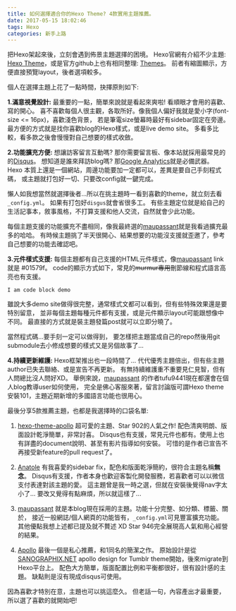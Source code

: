 ```yaml
---
title: 如何選擇適合你的Hexo Theme? 4款實用主題推薦。
date: 2017-05-15 18:02:46
tags: Hexo
categories: 新手上路
---
```


把Hexo架起來後，立刻會遇到佈景主題選擇的困境。
Hexo官網有介紹不少主題: [Hexo Theme](https://hexo.io/themes/)，或是官方github上也有相同整理: [Themes](https://github.com/hexojs/hexo/wiki/Themes)。
前者有縮圖顯示，方便直接預覽layout，後者選項較多。

個人在選擇主題上花了一點時間，抉擇原則如下:

**1.滿意視覺設計:**
最重要的一點，簡單來說就是看起來爽啦! 看順眼才會用的喜歡、寫的開心。
喜不喜歡每個人很主觀，各取所好。像我個人偏好我就是愛小字(font-size <= 16px)，喜歡淺色背景，
若是筆電size螢幕時最好有sidebar固定在旁邊。
最方便的方式就是找你喜歡blog的Hexo樣式，或是live demo site。
多看多比較，看多款之後會慢慢對自己想要的樣式收斂。

**2.功能擴充方便:**
想讓訪客留言互動嗎? 那你需要留言板、像本站就採用最常見的的[Disqus](https://disqus.com/)。
想知道是誰來拜訪blog嗎? 那[Google Analytics](https://www.google.com.tw/intl/zh-TW/analytics/)就是必備武器。
Hexo 本質上還是一個網站，周邊功能要加一定都可以，差異是要自己手刻程式碼，
或主題就打包好一切、只要改config就一鍵完成。

懶人如我想當然就選擇後者...所以在挑主題時一看到喜歡的theme，就立刻去看<code>_config.yml</code>。
如果有打包好<code>disgus</code>就會省很多工。
有些主題定位就是給自己的生活記事本，敘事風格，不打算支援和他人交流，自然就會少此功能。

每個主題支援的功能擴充不盡相同，像我最終選的[maupassant](https://github.com/tufu9441/maupassant-hexo)就是我看過擴充最多的哈哈。
有時候主題挑了半天很開心、結果想要的功能沒支援就歪邀了，參考自己想要的功能去確認吧。

**3.元件樣式支援:**
每個主題都有自己支援的HTML元件樣式，像[maupassant](https://github.com/tufu9441/maupassant-hexo) link 就是 #01579f。
code的顯示方式如下，常見的~~murmur專用~~刪節線和程式語言高亮也有支援。
```
I am code block demo
```
雖說大多demo site做得很完整，通常樣式文都可以看到，但有些特殊效果還是要特別留意，
並非每個主題每種元件都有支援，或是元件顯示layout可能跟想像中不同。
最直接的方式就是裝主題發篇post就可以立即分曉了。

當然程式碼...要手刻一定可以做得到，
要怎樣把主題當成自己的repo然後用git submodule去小修成想要的樣式又是另個故事了...

**4.持續更新維護:**
Hexo框架推出也一段時間了... 代代優秀主題倍出，但有些主題author已失去聯絡、或是宣告不再更新。
有無持續維護重不重要見仁見智，但有人問總比沒人問好XD。
舉例來說，[maupassant](https://github.com/tufu9441/maupassant-hexo) 的作者tufu9441現在都還會在個人blog教導user如何使用，
完全是佛心客服來著，留言討論版可謂Hexo theme安裝101，主題近期新增的多國語言功能也很用心。

最後分享5款推薦主題，也都是我選擇時的口袋名單:

1. [hexo-theme-apollo](https://github.com/pinggod/hexo-theme-apollo) 
超可愛的主題、Star 902的人氣之作! 配色清爽明朗、版面設計乾淨簡單，非常討喜。
Disqus也有支援，常見元件也都有。使用上也有詳盡的document說明、甚至有影片指導如何安裝。
可惜的是作者已宣告不再接受新feature的pull request了。

2. [Anatole](https://github.com/Ben02/hexo-theme-Anatole)
有我喜愛的sidebar fix，配色和版面乾淨簡約，很符合主題名稱**無念**。
Disqus有支援，作者本身也歡迎客製化開發服務，若喜歡者可以以微信支付表達對該主題的愛。
這主題曾是我一時之選，但就在安裝後覺得nav字太小了...
要改又覺得有點麻煩，所以就這樣了...

3. [maupassant](https://github.com/tufu9441/maupassant-hexo)
就是本blog現在採用的主題。功能十分完整、如分類、標籤、關於，
接近一般網誌/個人網頁的功能皆有，<code>_config.yml</code>可見豐富擴充功能。
其他優點我想上述都已提及就不贅述 XD
Star 946完全展現高人氣和用心經營的結果。

4. [Apollo](https://github.com/joyceim/hexo-theme-apollo)
最後一個是私心推薦，和1同名的簡潔之作。
原始設計是從 [SANOGRAPHIX.NET](https://github.com/sanographix/tumblr/tree/master/apollo) apollo design for Tumblr theme開始，後來migrate到Hexo平台上。
配色大方簡單，版面配置比例和平衡都很好，很有設計感的主題。
缺點則是沒有現成disqus可使用。

因為喜歡才特別在意，主題也可以挑這麼久。
但老話一句，內容產出才最重要，所以選了喜歡的就開始吧!